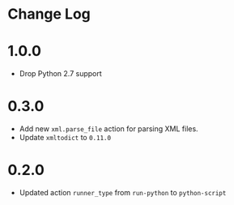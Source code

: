 # Change Log

# 1.0.0

* Drop Python 2.7 support

# 0.3.0

- Add new ``xml.parse_file`` action  for parsing XML files.
- Update ``xmltodict`` to ``0.11.0``

# 0.2.0

- Updated action `runner_type` from `run-python` to `python-script`

